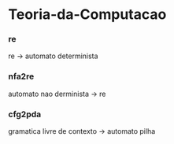 # Teoria-da-Computacao

### re
re -> automato determinista

### nfa2re
automato nao derminista -> re

### cfg2pda 
gramatica livre de contexto -> automato pilha
